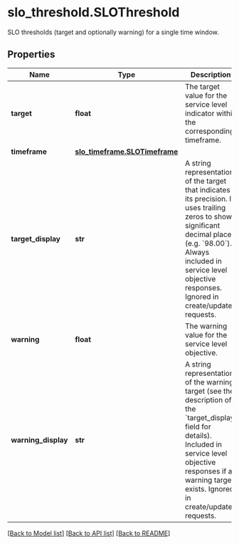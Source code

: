 # slo_threshold.SLOThreshold

SLO thresholds (target and optionally warning) for a single time window.
## Properties
Name | Type | Description | Notes
------------ | ------------- | ------------- | -------------
**target** | **float** | The target value for the service level indicator within the corresponding timeframe. | 
**timeframe** | [**slo_timeframe.SLOTimeframe**](SLOTimeframe.md) |  | 
**target_display** | **str** | A string representation of the target that indicates its precision. It uses trailing zeros to show significant decimal places (e.g. &#x60;98.00&#x60;).  Always included in service level objective responses. Ignored in create/update requests. | [optional] 
**warning** | **float** | The warning value for the service level objective. | [optional] 
**warning_display** | **str** | A string representation of the warning target (see the description of the &#x60;target_display&#x60; field for details).  Included in service level objective responses if a warning target exists. Ignored in create/update requests. | [optional] 

[[Back to Model list]](../README.md#documentation-for-models) [[Back to API list]](../README.md#documentation-for-api-endpoints) [[Back to README]](../README.md)


